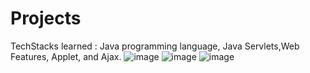 # Projects
TechStacks learned : Java programming language, Java Servlets,Web Features, Applet, and Ajax.
![image](https://github.com/Elakiyaa3478/Projects/assets/90861190/992cb9ed-3c07-44ee-9291-04f5bbfb3faf)
![image](https://github.com/Elakiyaa3478/Projects/assets/90861190/5faf1d76-a285-471d-822f-779c29452dfc)
![image](https://github.com/Elakiyaa3478/Projects/assets/90861190/2779009c-23e8-4057-a3fb-2c18ecf63ac3)

